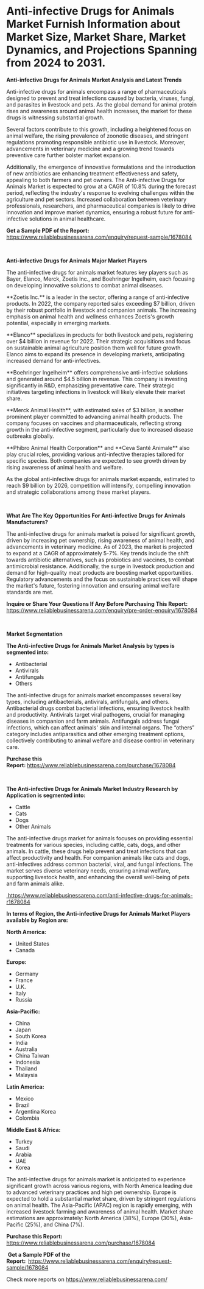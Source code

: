 <p><h1>Anti-infective Drugs for Animals Market Furnish Information about Market Size, Market Share, Market Dynamics, and Projections Spanning from 2024 to 2031.</h1></p><p><strong>Anti-infective Drugs for Animals Market Analysis and Latest Trends</strong></p>
<p><p>Anti-infective drugs for animals encompass a range of pharmaceuticals designed to prevent and treat infections caused by bacteria, viruses, fungi, and parasites in livestock and pets. As the global demand for animal protein rises and awareness around animal health increases, the market for these drugs is witnessing substantial growth. </p><p>Several factors contribute to this growth, including a heightened focus on animal welfare, the rising prevalence of zoonotic diseases, and stringent regulations promoting responsible antibiotic use in livestock. Moreover, advancements in veterinary medicine and a growing trend towards preventive care further bolster market expansion.</p><p>Additionally, the emergence of innovative formulations and the introduction of new antibiotics are enhancing treatment effectiveness and safety, appealing to both farmers and pet owners. The Anti-infective Drugs for Animals Market is expected to grow at a CAGR of 10.8% during the forecast period, reflecting the industry's response to evolving challenges within the agriculture and pet sectors. Increased collaboration between veterinary professionals, researchers, and pharmaceutical companies is likely to drive innovation and improve market dynamics, ensuring a robust future for anti-infective solutions in animal healthcare.</p></p>
<p><strong>Get a Sample PDF of the Report:&nbsp;</strong> <a href="https://www.reliablebusinessarena.com/enquiry/request-sample/1678084?utm_campaign=2016&utm_medium=2&utm_source=Github&utm_content=ia&utm_term=28122024&utm_id=anti-infective-drugs-for-animals">https://www.reliablebusinessarena.com/enquiry/request-sample/1678084</a></p>
<p>&nbsp;</p>
<p><strong>Anti-infective Drugs for Animals Major Market Players</strong></p>
<p><p>The anti-infective drugs for animals market features key players such as Bayer, Elanco, Merck, Zoetis Inc., and Boehringer Ingelheim, each focusing on developing innovative solutions to combat animal diseases. </p><p>**Zoetis Inc.** is a leader in the sector, offering a range of anti-infective products. In 2022, the company reported sales exceeding $7 billion, driven by their robust portfolio in livestock and companion animals. The increasing emphasis on animal health and wellness enhances Zoetis's growth potential, especially in emerging markets.</p><p>**Elanco** specializes in products for both livestock and pets, registering over $4 billion in revenue for 2022. Their strategic acquisitions and focus on sustainable animal agriculture position them well for future growth. Elanco aims to expand its presence in developing markets, anticipating increased demand for anti-infectives.</p><p>**Boehringer Ingelheim** offers comprehensive anti-infective solutions and generated around $4.5 billion in revenue. This company is investing significantly in R&D, emphasizing preventative care. Their strategic initiatives targeting infections in livestock will likely elevate their market share.</p><p>**Merck Animal Health**, with estimated sales of $3 billion, is another prominent player committed to advancing animal health products. The company focuses on vaccines and pharmaceuticals, reflecting strong growth in the anti-infective segment, particularly due to increased disease outbreaks globally.</p><p>**Phibro Animal Health Corporation** and **Ceva Santé Animale** also play crucial roles, providing various anti-infective therapies tailored for specific species. Both companies are expected to see growth driven by rising awareness of animal health and welfare.</p><p>As the global anti-infective drugs for animals market expands, estimated to reach $9 billion by 2026, competition will intensify, compelling innovation and strategic collaborations among these market players.</p></p>
<p>&nbsp;</p>
<p><strong>What Are The Key Opportunities For Anti-infective Drugs for Animals Manufacturers?</strong></p>
<p><p>The anti-infective drugs for animals market is poised for significant growth, driven by increasing pet ownership, rising awareness of animal health, and advancements in veterinary medicine. As of 2023, the market is projected to expand at a CAGR of approximately 5-7%. Key trends include the shift towards antibiotic alternatives, such as probiotics and vaccines, to combat antimicrobial resistance. Additionally, the surge in livestock production and demand for high-quality meat products are boosting market opportunities. Regulatory advancements and the focus on sustainable practices will shape the market's future, fostering innovation and ensuring animal welfare standards are met.</p></p>
<p><strong>Inquire or Share Your Questions If Any Before Purchasing This Report:</strong> <a href="https://www.reliablebusinessarena.com/enquiry/pre-order-enquiry/1678084?utm_campaign=2016&utm_medium=2&utm_source=Github&utm_content=ia&utm_term=28122024&utm_id=anti-infective-drugs-for-animals">https://www.reliablebusinessarena.com/enquiry/pre-order-enquiry/1678084</a></p>
<p>&nbsp;</p>
<p><strong>Market Segmentation</strong></p>
<p><strong>The Anti-infective Drugs for Animals Market Analysis by types is segmented into:</strong></p>
<p><ul><li>Antibacterial</li><li>Antivirals</li><li>Antifungals</li><li>Others</li></ul></p>
<p><p>The anti-infective drugs for animals market encompasses several key types, including antibacterials, antivirals, antifungals, and others. Antibacterial drugs combat bacterial infections, ensuring livestock health and productivity. Antivirals target viral pathogens, crucial for managing diseases in companion and farm animals. Antifungals address fungal infections, which can affect animals' skin and internal organs. The “others” category includes antiparasitics and other emerging treatment options, collectively contributing to animal welfare and disease control in veterinary care.</p></p>
<p><strong>Purchase this Report:&nbsp;</strong><a href="https://www.reliablebusinessarena.com/purchase/1678084?utm_campaign=2016&utm_medium=2&utm_source=Github&utm_content=ia&utm_term=28122024&utm_id=anti-infective-drugs-for-animals">https://www.reliablebusinessarena.com/purchase/1678084</a></p>
<p>&nbsp;</p>
<p><strong>The Anti-infective Drugs for Animals Market Industry Research by Application is segmented into:</strong></p>
<p><ul><li>Cattle</li><li>Cats</li><li>Dogs</li><li>Other Animals</li></ul></p>
<p><p>The anti-infective drugs market for animals focuses on providing essential treatments for various species, including cattle, cats, dogs, and other animals. In cattle, these drugs help prevent and treat infections that can affect productivity and health. For companion animals like cats and dogs, anti-infectives address common bacterial, viral, and fungal infections. The market serves diverse veterinary needs, ensuring animal welfare, supporting livestock health, and enhancing the overall well-being of pets and farm animals alike.</p></p>
<p><a href="https://www.reliablebusinessarena.com/anti-infective-drugs-for-animals-r1678084?utm_campaign=2016&utm_medium=2&utm_source=Github&utm_content=ia&utm_term=28122024&utm_id=anti-infective-drugs-for-animals">&nbsp;https://www.reliablebusinessarena.com/anti-infective-drugs-for-animals-r1678084</a></p>
<p><strong>In terms of Region, the Anti-infective Drugs for Animals Market Players available by Region are:</strong></p>
<p>
    <p> <strong> North America: </strong>
        <ul>
            <li>United States</li>
            <li>Canada</li>
        </ul>
        </p> 
    <p> <strong> Europe: </strong>
        <ul>
            <li>Germany</li>
            <li>France</li>
            <li>U.K.</li>
            <li>Italy</li>
            <li>Russia</li>
        </ul>
        </p> 
    <p> <strong> Asia-Pacific: </strong>
        <ul>
            <li>China</li>
            <li>Japan</li>
            <li>South Korea</li>
            <li>India</li>
            <li>Australia</li>
            <li>China Taiwan</li>
            <li>Indonesia</li>
            <li>Thailand</li>
            <li>Malaysia</li>
        </ul>
        </p> 
    <p> <strong> Latin America: </strong>
        <ul>
            <li>Mexico</li>
            <li>Brazil</li>
            <li>Argentina Korea</li>
            <li>Colombia</li>
        </ul>
        </p> 
    <p> <strong> Middle East & Africa: </strong>
        <ul>
            <li>Turkey</li>
            <li>Saudi</li>
            <li>Arabia</li>
            <li>UAE</li>
            <li>Korea</li>
        </ul>
    </p>
    </p>
<p><p>The anti-infective drugs for animals market is anticipated to experience significant growth across various regions, with North America leading due to advanced veterinary practices and high pet ownership. Europe is expected to hold a substantial market share, driven by stringent regulations on animal health. The Asia-Pacific (APAC) region is rapidly emerging, with increased livestock farming and awareness of animal health. Market share estimations are approximately: North America (38%), Europe (30%), Asia-Pacific (25%), and China (7%).</p></p>
<p><strong>Purchase this Report: </strong><a href="https://www.reliablebusinessarena.com/purchase/1678084?utm_campaign=2016&utm_medium=2&utm_source=Github&utm_content=ia&utm_term=28122024&utm_id=anti-infective-drugs-for-animals">https://www.reliablebusinessarena.com/purchase/1678084</a></p>
<p>&nbsp;<strong>Get a Sample PDF of the Report:&nbsp;&nbsp;</strong><a href="https://www.reliablebusinessarena.com/enquiry/request-sample/1678084?utm_campaign=2016&utm_medium=2&utm_source=Github&utm_content=ia&utm_term=28122024&utm_id=anti-infective-drugs-for-animals">https://www.reliablebusinessarena.com/enquiry/request-sample/1678084</a></p>
<p><strong></strong></p>
<p>Check more reports on <a href="https://www.reliablebusinessarena.com/?utm_campaign=2016&utm_medium=2&utm_source=Github&utm_content=ia&utm_term=28122024&utm_id=anti-infective-drugs-for-animals">https://www.reliablebusinessarena.com/</a></p>